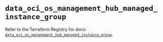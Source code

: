 # `data_oci_os_management_hub_managed_instance_group`

Refer to the Terraform Registry for docs: [`data_oci_os_management_hub_managed_instance_group`](https://registry.terraform.io/providers/hashicorp/oci/7.19.0/docs/data-sources/os_management_hub_managed_instance_group).
